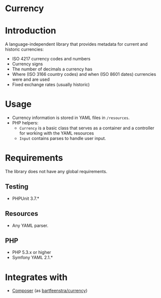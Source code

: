Currency
========

# Introduction
A language-independent library that provides metadata for current and historic
currencies:
* ISO 4217 currency codes and numbers
* Currency signs
* The number of decimals a currency has
* Where (ISO 3166 country codes) and when (ISO 8601 dates) currencies were and
  are used
* Fixed exchange rates (usually historic)

# Usage
* Currency information is stored in YAML files in `/resources`.
* PHP helpers:
  * `Currency` is a basic class that serves as a container and a controller for
working with the YAML resources
  * `Input` contains parses to handle user input.

# Requirements
The library does not have any global requirements.

## Testing
* PHPUnit 3.7.*

## Resources
* Any YAML parser.

## PHP
* PHP 5.3.x or higher
* Symfony YAML 2.1.*

# Integrates with
* [Composer](http://getcomposer.org) (as
[bartfeenstra/currency](https://packagist.org/packages/bartfeenstra/currency))
